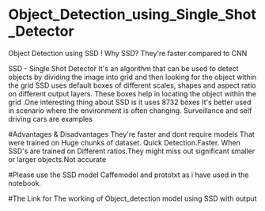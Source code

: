 # Object_Detection_using_Single_Shot_Detector
Object Detection using SSD ! Why SSD? They're faster compared to CNN 

SSD - Single Shot Detector
  It's an algorithm that can be used to detect objects by dividing the image into grid and then looking for the object within the grid 
  SSD uses default boxes of different scales, shapes and aspect ratio on different output layers.
  These boxes help in locating the object within the grid .One interesting thing about SSD is it uses 8732 boxes 
  It's better used in scenario where the environment is often changing. Surveillance and self driving cars are examples

#Advantages & Disadvantages
  They're faster and dont require models That were trained on Huge chunks of dataset. Quick Detection.Faster.
  When SSD's are trained on Different ratios.They might miss out significant smaller or larger objects.Not accurate

#Please use the SSD model Caffemodel and prototxt as i have used in the notebook.
  
#The Link for The working of Object_detection model using SSD with output
